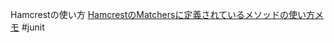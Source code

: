 Hamcrestの使い方
[HamcrestのMatchersに定義されているメソッドの使い方メモ](https://qiita.com/opengl-8080/items/e57dab6e1fa5940850a3)
#junit